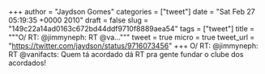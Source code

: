 
+++
author = "Jaydson Gomes"
categories = ["tweet"]
date = "Sat Feb 27 05:19:35 +0000 2010"
draft = false
slug = "149c22a14ad0163c672bd44ddf9710f8889aea54"
tags = ["tweet"]
title = """O/ RT: @jimmyneph: RT @va..."""
tweet = true
micro = true
tweet_url = "https://twitter.com/jaydson/status/9716073456"
+++
O/ RT: @jimmyneph: RT @vanifacts: Quem tá acordado dá RT pra gente fundar o clube dos acordados!
